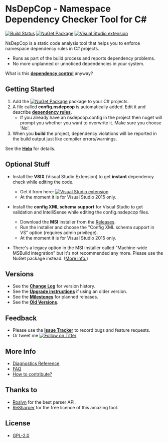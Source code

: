 # NsDepCop - Namespace Dependency Checker Tool for C# #

[![Build Status](https://ci.appveyor.com/api/projects/status/dm7q6tdwxv4xv85r?svg=true)](https://ci.appveyor.com/project/realvizu/nsdepcop)
[![NuGet Package](https://img.shields.io/nuget/v/NsDepCop.svg)](https://nuget.org/packages/NsDepCop)
[![Visual Studio extension](https://vsmarketplacebadge.apphb.com/version/FerencVizkeleti.NsDepCop-NamespacedependencycheckertoolforC.svg)](https://marketplace.visualstudio.com/items?itemName=FerencVizkeleti.NsDepCop-NamespacedependencycheckertoolforC)

NsDepCop is a static code analysis tool that helps you to enforce namespace dependency rules in C# projects.
* Runs as part of the build process and reports dependency problems.
* No more unplanned or unnoticed dependencies in your system.

What is this [**dependency control**](doc/DependencyControl.md) anyway?

## Getting Started

1. Add the [![NuGet Package](https://img.shields.io/nuget/v/NsDepCop.svg)](https://nuget.org/packages/NsDepCop) package to your C# projects.
1. A file called **config.nsdepcop** is automatically added. Edit it and describe [**dependency rules**](doc/Help.md#dependency-rules).
   * If you already have an nsdepcop.config in the project then nuget will prompt you whether you want to overwrite it. Make sure you choose 'No'.
1. When you **build** the project, dependency violations will be reported in the build output just like compiler errors/warnings.

See the [**Help**](doc/Help.md) for details.

## Optional Stuff

* Install the **VSIX** (Visual Studio Extension) to get **instant** dependency check while editing the code.
  * Get it from here: [![Visual Studio extension](https://vsmarketplacebadge.apphb.com/version/FerencVizkeleti.NsDepCop-NamespacedependencycheckertoolforC.svg)](https://marketplace.visualstudio.com/items?itemName=FerencVizkeleti.NsDepCop-NamespacedependencycheckertoolforC)
  * At the moment it is for Visual Studio 2015 only.

* Install the **config XML schema support** for Visual Studio to get validation and IntelliSense while editing the config.nsdepcop files.
  * Download the **MSI** installer from the [Releases](https://github.com/realvizu/nsdepcop/releases). 
  * Run the installer and choose the "Config XML schema support in VS" option (requires admin privilege).
  * At the moment it is for Visual Studio 2015 only.
  
* There's a legacy option in the MSI installer called "Machine-wide MSBuild integration" but it's not recommended any more. Please use the NuGet package instead. ([More info.](doc/Help.md#machine-wide-msbuild-integration))

## Versions
* See the [**Change Log**](CHANGELOG.md) for version history.
* See the [**Upgrade instructions**](ChangeLog.md#upgrading) if using an older version.
* See the [**Milestones**](https://github.com/realvizu/NsDepCop/milestones) for planned releases.
* See the [**Old Versions**](doc/Versions.md).

## Feedback
* Please use the [**Issue Tracker**](https://github.com/realvizu/NsDepCop/issues) to record bugs and feature requests.
* Or tweet me [![Follow on Titter](https://img.shields.io/twitter/url/http/realvizu.svg?style=social&label=@realvizu)](https://twitter.com/realvizu)

## More Info
* [Diagnostics Reference](doc/Diagnostics.md)
* [FAQ](doc/FAQ.md)
* [How to contribute?](Contribute.md)

## Thanks to 
* [Roslyn](https://github.com/dotnet/roslyn) for the best parser API.
* [ReSharper](https://www.jetbrains.com/resharper/) for the free licence of this amazing tool.

## License
* [GPL-2.0](LICENSE)
